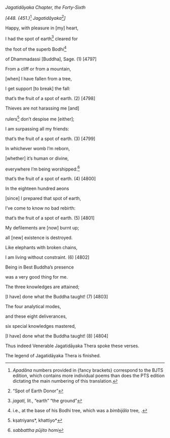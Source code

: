 *Jagatidāyaka Chapter, the Forty-Sixth*

*\[448. {451.}*[^1] *Jagatidāyaka*[^2]*\]*

Happy, with pleasure in \[my\] heart,

I had the spot of earth[^3] cleared for

the foot of the superb Bodhi[^4]

of Dhammadassi \[Buddha\], Sage. (1) \[4797\]

From a cliff or from a mountain,

\[when\] I have fallen from a tree,

I get support \[to break\] the fall:

that’s the fruit of a spot of earth. (2) \[4798\]

Thieves are not harassing me \[and\]

rulers[^5] don’t despise me \[either\];

I am surpassing all my friends:

that’s the fruit of a spot of earth. (3) \[4799\]

In whichever womb I’m reborn,

\[whether\] it’s human or divine,

everywhere I’m being worshipped:[^6]

that’s the fruit of a spot of earth. (4) \[4800\]

In the eighteen hundred aeons

\[since\] I prepared that spot of earth,

I’ve come to know no bad rebirth:

that’s the fruit of a spot of earth. (5) \[4801\]

My defilements are \[now\] burnt up;

all \[new\] existence is destroyed.

Like elephants with broken chains,

I am living without constraint. (6) \[4802\]

Being in Best Buddha’s presence

was a very good thing for me.

The three knowledges are attained;

\[I have\] done what the Buddha taught! (7) \[4803\]

The four analytical modes,

and these eight deliverances,

six special knowledges mastered,

\[I have\] done what the Buddha taught! (8) \[4804\]

Thus indeed Venerable Jagatidāyaka Thera spoke these verses.

The legend of Jagatidāyaka Thera is finished.

[^1]: *Apadāna* numbers provided in {fancy brackets} correspond to the
    BJTS edition, which contains more individual poems than does the PTS
    edition dictating the main numbering of this translation.

[^2]: “Spot of Earth Donor”

[^3]: *jagati,* lit., “earth” “the ground”

[^4]: i.e., at the base of his Bodhi tree, which was a *bimbijāla* tree,
    .

[^5]: kṣatriyans*, khattiyo*

[^6]: *sabbattha pūjito homi*
